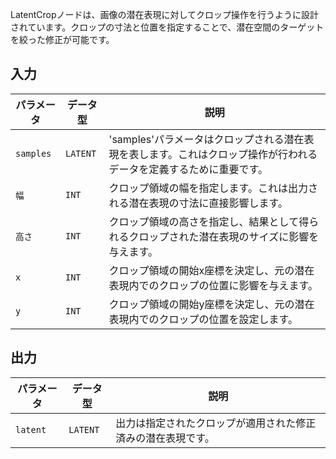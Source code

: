 
LatentCropノードは、画像の潜在表現に対してクロップ操作を行うように設計されています。クロップの寸法と位置を指定することで、潜在空間のターゲットを絞った修正が可能です。

## 入力

| パラメータ | データ型 | 説明 |
|-----------|-------------|-------------|
| `samples` | `LATENT`    | 'samples'パラメータはクロップされる潜在表現を表します。これはクロップ操作が行われるデータを定義するために重要です。 |
| `幅`   | `INT`       | クロップ領域の幅を指定します。これは出力される潜在表現の寸法に直接影響します。 |
| `高さ`  | `INT`       | クロップ領域の高さを指定し、結果として得られるクロップされた潜在表現のサイズに影響を与えます。 |
| `x`       | `INT`       | クロップ領域の開始x座標を決定し、元の潜在表現内でのクロップの位置に影響を与えます。 |
| `y`       | `INT`       | クロップ領域の開始y座標を決定し、元の潜在表現内でのクロップの位置を設定します。 |

## 出力

| パラメータ | データ型 | 説明 |
|-----------|-------------|-------------|
| `latent`  | `LATENT`    | 出力は指定されたクロップが適用された修正済みの潜在表現です。 |
